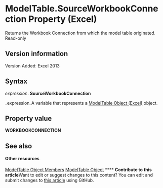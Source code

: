 
# ModelTable.SourceWorkbookConnection Property (Excel)

Returns the Workbook Connection from which the model table originated. Read-only 


## Version information

Version Added: Excel 2013 


## Syntax

 _expression_. **SourceWorkbookConnection**

 _expression_A variable that represents a  [ModelTable Object (Excel)](c853beb6-f2e7-dda0-b33a-8110a6c23de8.md) object.


## Property value

 **WORKBOOKCONNECTION**


## See also


#### Other resources


 [ModelTable Object Members](6fbca0ef-b855-d09c-f2ba-579d50f802fb.md)
 [ModelTable Object](c853beb6-f2e7-dda0-b33a-8110a6c23de8.md)
****   **Contribute to this article**Want to edit or suggest changes to this content? You can edit and submit changes to  [this article](https://github.com/jhershey00/VBA_Excel_Test/OpenXMLCon/articles/b0575542-2c93-9f41-ecdb-9902a0fb7035.md) using GitHub.

